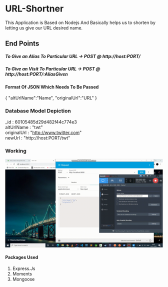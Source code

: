 # URL-Shortner
This Application is Based on Nodejs And Basically helps us to shorten by letting us give our URL desired name.

## End Points 

##### To Give an Alias To Particular URL -> POST @ http://host:PORT/

##### To Give an Visit To Particular URL -> POST @ http://host:PORT/:AliasGiven

#### Format Of JSON Which Needs To Be Passed 
{
  "altUrlName":"Name",
  "originalUrl":"URL"
}

### Database Model Depiction 
_id : 60105485d29d482f44c774e3   
altUrlName : "twt"   
originalUrl : "http://www.twitter.com"   
newUrl : "http://host:PORT/twt"   

### Working 
![Working](LinkShortner.gif)

#### Packages Used 
1) Express.Js
2) Moments
3) Mongoose


